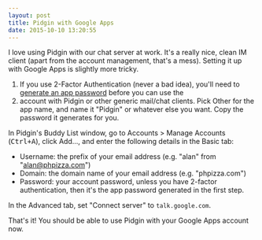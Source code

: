 ```yaml
---
layout: post
title: Pidgin with Google Apps
date: 2015-10-10 13:20:55
---
```


I love using Pidgin with our chat server at work. It's a really nice, clean IM client (apart from the account management, that's a mess). Setting it up with Google Apps is slightly more tricky.

1. If you use 2-Factor Authentication (never a bad idea), you'll need to [generate an app password](https://security.google.com/settings/security/apppasswords) before you can use the
2. account with Pidgin or other generic mail/chat clients. Pick Other for the app name, and name it "Pidgin" or whatever else you want. Copy the password it generates for you.

In Pidgin's Buddy List window, go to Accounts > Manage Accounts (<kbd>Ctrl+A</kbd>), click Add..., and enter the following details in the Basic tab:

* Username: the prefix of your email address (e.g. "alan" from "alan@phpizza.com")
* Domain: the domain name of your email address (e.g. "phpizza.com")
* Password: your account password, unless you have 2-factor authentication, then it's the app password generated in the first step.

In the Advanced tab, set "Connect server" to `talk.google.com`.

That's it! You should be able to use Pidgin with your Google Apps account now.
